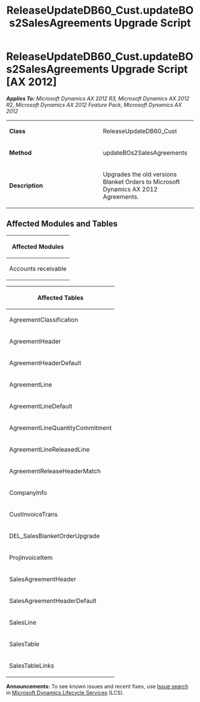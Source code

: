 ﻿---
title: ReleaseUpdateDB60_Cust.updateBOs2SalesAgreements Upgrade Script
TOCTitle: ReleaseUpdateDB60_Cust.updateBOs2SalesAgreements Upgrade Script
ms:assetid: 6e29b2df-fb9e-87fc-9f3d-ff232c55a2b3
ms:mtpsurl: https://msdn.microsoft.com/en-us/library/JJ685722(v=AX.60)
ms:contentKeyID: 49708923
ms.date: 05/18/2015
mtps_version: v=AX.60
---

# ReleaseUpdateDB60\_Cust.updateBOs2SalesAgreements Upgrade Script [AX 2012]


_**Applies To:** Microsoft Dynamics AX 2012 R3, Microsoft Dynamics AX 2012 R2, Microsoft Dynamics AX 2012 Feature Pack, Microsoft Dynamics AX 2012_

<table>
<colgroup>
<col style="width: 50%" />
<col style="width: 50%" />
</colgroup>
<tbody>
<tr class="odd">
<td><p><strong>Class</strong></p></td>
<td><p>ReleaseUpdateDB60_Cust</p></td>
</tr>
<tr class="even">
<td><p><strong>Method</strong></p></td>
<td><p>updateBOs2SalesAgreements</p></td>
</tr>
<tr class="odd">
<td><p><strong>Description</strong></p></td>
<td><p>Upgrades the old versions Blanket Orders to Microsoft Dynamics AX 2012 Agreements.</p></td>
</tr>
</tbody>
</table>


## Affected Modules and Tables

<table>
<colgroup>
<col style="width: 100%" />
</colgroup>
<thead>
<tr class="header">
<th><p>Affected Modules</p></th>
</tr>
</thead>
<tbody>
<tr class="odd">
<td><p>Accounts receivable</p></td>
</tr>
</tbody>
</table>


<table>
<colgroup>
<col style="width: 100%" />
</colgroup>
<thead>
<tr class="header">
<th><p>Affected Tables</p></th>
</tr>
</thead>
<tbody>
<tr class="odd">
<td><p>AgreementClassification</p></td>
</tr>
<tr class="even">
<td><p>AgreementHeader</p></td>
</tr>
<tr class="odd">
<td><p>AgreementHeaderDefault</p></td>
</tr>
<tr class="even">
<td><p>AgreementLine</p></td>
</tr>
<tr class="odd">
<td><p>AgreementLineDefault</p></td>
</tr>
<tr class="even">
<td><p>AgreementLineQuantityCommitment</p></td>
</tr>
<tr class="odd">
<td><p>AgreementLineReleasedLine</p></td>
</tr>
<tr class="even">
<td><p>AgreementReleaseHeaderMatch</p></td>
</tr>
<tr class="odd">
<td><p>CompanyInfo</p></td>
</tr>
<tr class="even">
<td><p>CustInvoiceTrans</p></td>
</tr>
<tr class="odd">
<td><p>DEL_SalesBlanketOrderUpgrade</p></td>
</tr>
<tr class="even">
<td><p>ProjInvoiceItem</p></td>
</tr>
<tr class="odd">
<td><p>SalesAgreementHeader</p></td>
</tr>
<tr class="even">
<td><p>SalesAgreementHeaderDefault</p></td>
</tr>
<tr class="odd">
<td><p>SalesLine</p></td>
</tr>
<tr class="even">
<td><p>SalesTable</p></td>
</tr>
<tr class="odd">
<td><p>SalesTableLinks</p></td>
</tr>
</tbody>
</table>

  
**Announcements:** To see known issues and recent fixes, use [Issue search](http://go.microsoft.com/fwlink/?linkid=389258) in [Microsoft Dynamics Lifecycle Services](http://go.microsoft.com/fwlink/?linkid=306505) (LCS).

